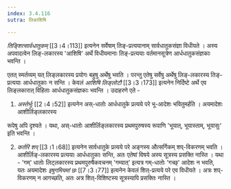 ```yaml
---
index: 3.4.116
sutra: लिङाशिषि

---
```

_तिङ्शित्सार्वधातुकम्_ [[3।4।113]] इत्यनेन सर्वेषाम् तिङ्-प्रत्ययानाम् सार्वधातुकसंज्ञा विधीयते । अस्य अपवादत्वेन लिङ्-लकारस्य 'आशिषि' अर्थे विधीयमानाः तिङ्-प्रत्ययाः वर्तमानसूत्रेण आर्धधातुकसंज्ञकाः भवन्ति । 



एतत् स्मर्तव्यम् यत् लिङ्लकारस्य प्रयोगः बहुषु अर्थेषु भवति । परन्तु एतेषु सर्वेषु अर्थेषु लिङ्-लकारस्य तिङ्-प्रत्ययाः आर्धधातुकाः न सन्ति । केवलं _आशिषि लिङ्लोटौ_  [[3।3।173]] इत्यनेन निर्दिष्टे अर्थे एव लिङ्लकारात् विहिताः आर्धधातुकसंज्ञकाः भवन्ति । उदाहरणे एते - 



1. _अस्तेर्भूः_ [[2।4।52]] इत्यनेन अस्-धातोः आर्धधातुके प्रत्यये परे  भू-आदेशः भवितुमर्हति । अयमादेशः आशीर्लिङ्लकारस्य 

रूपेषु अपि दृश्यते । यथा, अस्-धातोः आशीर्लिङ्लकारस्य प्रथमपुरुषस्य रूपाणि 'भूयात्, भूयास्ताम्, भूयासुः' इति भवन्ति ।

              

2. _कर्तरि शप्_ [[3।1।68]] इत्यनेन सार्वधातुके प्रत्यये परे अङ्गस्य औत्सर्गिकम् शप्-विकरणम् भवति । आशीर्लिङ्-लकारस्य प्रत्ययाः आर्धधातुकाः सन्ति, अतः एतेषां विषये अस्य सूत्रस्य प्रसक्ति नास्ति । यथा - 'गम्' धातोः लिट्लकारस्य प्रथमपुरुषैकवचनम् 'गम्यात्' इत्यत्र गम्-धातोः 'गच्छ्' आदेशः न भवति, यतः अयमादेशः _इषुगमियमां छः_ [[7।3।77]] इत्यनेन केवलं शित्-प्रत्यये परे एव विधीयते । अत्रः शप्-विकरणम् न आगच्छति, अतः अत्र शित्-विशिष्टस्य सूत्रस्यापि प्रसक्तिः नास्ति ।                                                                             






